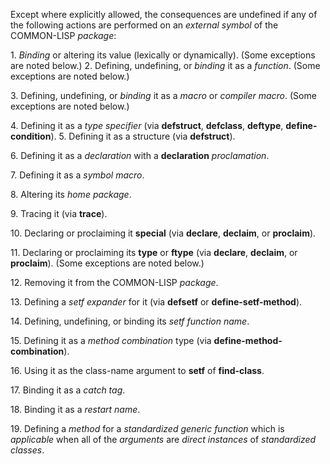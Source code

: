  



Except where explicitly allowed, the consequences are undefined if any of the following actions are performed on an *external symbol* of the COMMON-LISP *package*: 



1\. *Binding* or altering its value (lexically or dynamically). (Some exceptions are noted below.) 2. Defining, undefining, or *binding* it as a *function*. (Some exceptions are noted below.) 



3\. Defining, undefining, or *binding* it as a *macro* or *compiler macro*. (Some exceptions are noted below.) 



4\. Defining it as a *type specifier* (via **defstruct**, **defclass**, **deftype**, **define-condition**). 5. Defining it as a structure (via **defstruct**). 



6\. Defining it as a *declaration* with a **declaration** *proclamation*. 



7\. Defining it as a *symbol macro*. 



8\. Altering its *home package*. 







 



 



9\. Tracing it (via **trace**). 



10\. Declaring or proclaiming it **special** (via **declare**, **declaim**, or **proclaim**). 



11\. Declaring or proclaiming its **type** or **ftype** (via **declare**, **declaim**, or **proclaim**). (Some exceptions are noted below.) 



12\. Removing it from the COMMON-LISP *package*. 



13\. Defining a *setf expander* for it (via **defsetf** or **define-setf-method**). 



14\. Defining, undefining, or binding its *setf function name*. 



15\. Defining it as a *method combination* type (via **define-method-combination**). 



16\. Using it as the class-name argument to **setf** of **find-class**. 



17\. Binding it as a *catch tag*. 



18\. Binding it as a *restart name*. 



19\. Defining a *method* for a *standardized generic function* which is *applicable* when all of the *arguments* are *direct instances* of *standardized classes*. 



